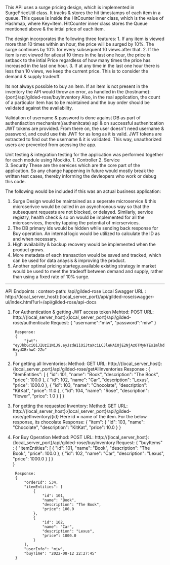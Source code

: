 This API uses a surge pricing design, which is implemented in SurgePriceUtil class. It tracks & stores the hit timestamps of each item in a queue. This queue is inside the HitCounter inner class, which is the value of Hashmap, where Key=Item. HitCounter inner class stores the Queue mentioned above & the intial price of each item.

The design incorporates the following three features:
	1. If any item is viewed more than 10 times within an hour, the price will be surged by 10%. The surge continues by 10% for every subsequent 10 views after that.
	2. If the item is not viewed for atleast 10 times in the last one hour, the price is setback to the intial Price regardless of how many times the price has increased in the last one hour.
	3. If at any time in the last one hour there is less than 10 views, we keep the current price.
This is to consider the demand & supply tradeoff.
	
Its not always possible to buy an item. If an item is not present in the inventory the API would throw an error, as handled in the {hostname}: {port}/api/gilded-rose/buyInventory
Also, in the real application, the count of a particular item has to be maintained and the buy order should be validated against the availability.

Validation of username & password is done against DB as part of authentiaction mechanism(/authenitcate) api & on successful authenitcation JWT tokens are provided.
From there on, the user doesn't need username & password, and could use this JWT for as long as it is valid. 
JWT tokens are extracted to find out the username & it is validated. This way, unauthorized users are prevented from acessing the app.

Unit testing & integration testing for the application was performed together for each module using Mockito.
	1. Controller
	2. Service	
	3. Security 
These are the services which are the core part of the application. So any change happening in future would mostly break the written test cases, thereby 
informing the devleopers who work or debug this code.

The following would be included if this was an actual business application:
1. Surge Design would be maintained as a seperate microservice & this microserivce would be called in an asynchronous way so that the subsequent requests are not blocked, or delayed. 
Similarly, service registry,  health check & so on would be implemented for all the microservices, thereby tapping the potential of micrservices.	
2. The DB primary ids would be hidden while sending back response for Buy operation. An internal logic would be utilized to calculate the ID as and when necessary. 
3. High availability & backup recovery would be implemented when the product grows.
4. More metadata of each transaction would be saved and tracked, which can be used for data anaysis & improving the product.
5. Another optimal pricing startegy.available existing strategy in market would be used to meet the tradeoff between demand and supply, rather than using a fixed rate of 10% surge. 
--------------------------------------------------------------------------------------------------------------------------

API Endpoints : 
context-path: /api/gilded-rose
Local Swagger URL : http://{local_server_host}:{local_server_port}/api/gilded-rose/swagger-ui/index.html?url=/api/gilded-rose/api-docs


1. For Authentication & getting JWT access token
Mehtod: POST
URL: http://{local_server_host}:{local_server_port}/api/gilded-rose/authenticate
		Request:
		{
		    "username":"miw",
		    "password":"miw"
		}
		
		Response:
		{
		    "jwt": "eyJhbGciOiJIUzI1NiJ9.eyJzdWIiOiJtaXciLCJleHAiOjE2NjAzOTMyNTEsImlhdCI6MTY2MDM1NzI1MX0._8FzuGQNlO20gvRwqEUpv7be3VD1-HxydXBrhwC-2Zo"
		}

2. For getting all Inventories: 
Method: GET
URL: http://{local_server_host}:{local_server_port}/api/gilded-rose/getAllInventories
Response :
{
    "itemEntities": [
        {
            "id": 101,
            "name": "Book",
            "description": "The Book",
            "price": 100.0
        },
        {
            "id": 102,
            "name": "Car",
            "description": "Lexus",
            "price": 1000.0
        },
        {
            "id": 103,
            "name": "Chocolate",
            "description": "KitKat",
            "price": 11.0
        },
        {
            "id": 104,
            "name": "Rose",
            "description": "flower",
            "price": 1.0
        }
    ]
}

3. For getting the requested Inventory: 
Method: GET
URL: http://{local_server_host}:{local_server_port}/api/gilded-rose/getInventory/{id}
Here id = name of the item. For the below response, its chocolate
	Response:
	{
	    "item": {
	        "id": 103,
	        "name": "Chocolate",
	        "description": "KitKat",
	        "price": 10.0
	    }
	}

4. For Buy Operation
Method: POST
URL: http://{local_server_host}:{local_server_port}/api/gilded-rose/buyInventory
		Request:
		{
			"buyItems" : {
		    "itemEntities": [
		         {
		            "id": 101,
		            "name": "Book",
		            "description": "The Book",
		            "price": 100.0
		        },
		        {
		            "id": 102,
		            "name": "Car",
		            "description": "Lexus",
		            "price": 1000.0
		        }
				]
			}	
		}
		
		Response: 
		{
		    "orderId": 534,
		    "itemEntities": [
		        {
		            "id": 101,
		            "name": "Book",
		            "description": "The Book",
		            "price": 100.0
		        },
		        {
		            "id": 102,
		            "name": "Car",
		            "description": "Lexus",
		            "price": 1000.0
		        }
		    ],
		    "userInfo": "miw",
		    "buyTime": "2022-08-12 22:27:45"
		}

 
